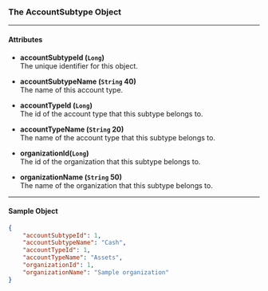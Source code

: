 ### The AccountSubtype Object
___

#### Attributes
- **accountSubtypeId (`Long`)** <br/>
The unique identifier for this object.

- **accountSubtypeName (`String` 40)**<br/>
The name of this account type.

- **accountTypeId (`Long`)**<br/>
The id of the account type that this subtype belongs to.

- **accountTypeName (`String` 20)**<br/>
The name of the account type that this subtype belongs to.

- **organizationId(`Long`)**<br/>
The id of the organization that this subtype belongs to.

- **organizationName (`String` 50)**<br/>
The name of the organization that this subtype belongs to.
___

#### Sample Object
```json
{
    "accountSubtypeId": 1,
    "accountSubtypeName": "Cash",
    "accountTypeId": 1,
    "accountTypeName": "Assets",
    "organizationId": 1,
    "organizationName": "Sample organization"
}
```




